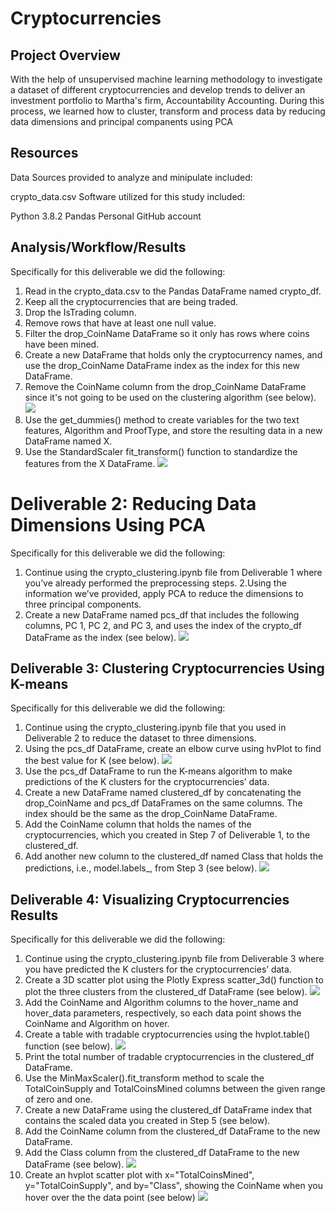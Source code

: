 # Cryptocurrencies
## Project Overview
With the help of unsupervised machine learning methodology to investigate a dataset of different cryptocurrencies and develop trends to deliver an investment portfolio to Martha's firm, Accountability Accounting. During this process, we learned how to cluster, transform and process data by reducing data dimensions and principal companents using PCA

## Resources
Data Sources provided to analyze and minipulate included:

crypto_data.csv
Software utilized for this study included:

Python 3.8.2
Pandas
Personal GitHub account

## Analysis/Workflow/Results

 Specifically for this deliverable we did the following:

1. Read in the crypto_data.csv to the Pandas DataFrame named crypto_df.
2. Keep all the cryptocurrencies that are being traded.
3. Drop the IsTrading column.
4. Remove rows that have at least one null value.
5. Filter the drop_CoinName DataFrame so it only has rows where coins have been mined.
6. Create a new DataFrame that holds only the cryptocurrency names, and use the drop_CoinName DataFrame index as the index for this new DataFrame.
7. Remove the CoinName column from the drop_CoinName DataFrame since it's not going to be used on the clustering algorithm (see below).
![](dropcoinname.png?raw=true)
8. Use the get_dummies() method to create variables for the two text features, Algorithm and ProofType, and store the resulting data in a new DataFrame named X.
9. Use the StandardScaler fit_transform() function to standardize the features from the X DataFrame.
![](standardscaler.png?raw=true)

# Deliverable 2: Reducing Data Dimensions Using PCA
Specifically for this deliverable we did the following:

1. Continue using the crypto_clustering.ipynb file from Deliverable 1 where you’ve already performed the preprocessing steps.
2.Using the information we’ve provided, apply PCA to reduce the dimensions to three principal components.
3. Create a new DataFrame named pcs_df that includes the following columns, PC 1, PC 2, and PC 3, and uses the index of the crypto_df DataFrame as the index (see below).
![](threePCA.png?raw=true)

## Deliverable 3: Clustering Cryptocurrencies Using K-means
Specifically for this deliverable we did the following:

1. Continue using the crypto_clustering.ipynb file that you used in Deliverable 2 to reduce the dataset to three dimensions.
2. Using the pcs_df DataFrame, create an elbow curve using hvPlot to find the best value for K (see below).
![](elbow_curve.png?raw=true)
3. Use the pcs_df DataFrame to run the K-means algorithm to make predictions of the K clusters for the cryptocurrencies’ data.
4. Create a new DataFrame named clustered_df by concatenating the drop_CoinName and pcs_df DataFrames on the same columns. The index should be the same as the drop_CoinName DataFrame.
5. Add the CoinName column that holds the names of the cryptocurrencies, which you created in Step 7 of Deliverable 1, to the clustered_df.
6. Add another new column to the clustered_df named Class that holds the predictions, i.e., model.labels_, from Step 3 (see below).
![](newdataframe.png?raw=true)

## Deliverable 4: Visualizing Cryptocurrencies Results
Specifically for this deliverable we did the following:

1. Continue using the crypto_clustering.ipynb file from Deliverable 3 where you have predicted the K clusters for the cryptocurrencies’ data.
2. Create a 3D scatter plot using the Plotly Express scatter_3d() function to plot the three clusters from the clustered_df DataFrame (see below).
![](3dscatter_PCA.png?raw=true)
3. Add the CoinName and Algorithm columns to the hover_name and hover_data parameters, respectively, so each data point shows the CoinName and Algorithm on hover.
4. Create a table with tradable cryptocurrencies using the hvplot.table() function (see below).
![](tradable_cryp.png?raw=true)
5. Print the total number of tradable cryptocurrencies in the clustered_df DataFrame.
6. Use the MinMaxScaler().fit_transform method to scale the TotalCoinSupply and TotalCoinsMined columns between the given range of zero and one.
7. Create a new DataFrame using the clustered_df DataFrame index that contains the scaled data you created in Step 5 (see below).
8. Add the CoinName column from the clustered_df DataFrame to the new DataFrame.
9. Add the Class column from the clustered_df DataFrame to the new DataFrame (see below).
![](min_max_df.png?raw=true)
10. Create an hvplot scatter plot with x="TotalCoinsMined", y="TotalCoinSupply", and by="Class", showing the CoinName when you hover over the the data point (see below)
![](hvplot1.png?raw=true)
